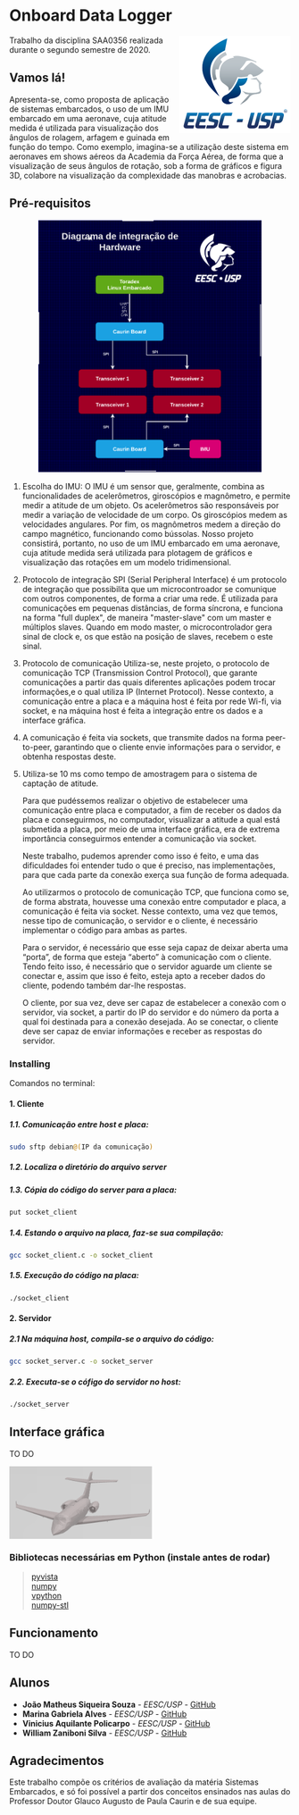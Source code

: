 # Onboard Data Logger

<img src="./img/logo_eesc.png" align="right"
     alt="Logo EESC" width="200" height="175">

Trabalho da disciplina SAA0356 realizada durante o segundo semestre de 2020.

## Vamos lá!

Apresenta-se, como proposta de aplicação de sistemas embarcados, o uso de um IMU embarcado em uma aeronave, cuja atitude medida é utilizada para visualização dos ângulos de rolagem, arfagem e guinada em função do tempo. Como exemplo, imagina-se a utilização deste sistema em aeronaves em shows aéreos da Academia da Força Aérea, de forma que a visualização de seus ângulos de rotação, sob a forma de gráficos e figura 3D, colabore na visualização da complexidade das manobras e acrobacias. 

## Pré-requisitos

<p align="center">
  <img src="./img/hardware_diagram.png" alt="Logo EESC" width="400">
</p>


1. Escolha do IMU: 
O IMU é um sensor que, geralmente, combina as funcionalidades de acelerômetros, giroscópios e magnômetro, e permite medir a atitude de um objeto. 
Os acelerômetros são responsáveis por medir a variação de velocidade de um corpo. Os giroscópios medem as velocidades angulares. Por fim, os magnômetros medem a direção do campo magnético, funcionando como bússolas. 
Nosso projeto consistirá, portanto, no uso de um IMU embarcado em uma aeronave, cuja atitude medida será utilizada para plotagem de gráficos e visualização das rotações em um modelo tridimensional.

2. Protocolo de integração
SPI (Serial Peripheral Interface) é um protocolo de integração que possibilita que um microcontroador se comunique com outros componentes, de forma a criar uma rede. É utilizada para comunicações em pequenas distâncias, de forma síncrona, e funciona na forma "full duplex", de maneira "master-slave" com um master e múltiplos slaves.
Quando em modo master, o microcontrolador gera sinal de clock e, os que estão na posição de slaves, recebem o este sinal.

3. Protocolo de comunicação
Utiliza-se, neste projeto, o protocolo de comunicação TCP (Transmission Control Protocol), que garante comunicações a partir das quais diferentes aplicações podem trocar informações,e o qual utiliza IP (Internet Protocol). Nesse contexto, a comunicação entre a placa e a máquina host é feita por rede Wi-fi, via socket, e na máquina host é feita a integração entre os dados e a interface gráfica.

4. A comunicação é feita via sockets, que transmite dados na forma peer-to-peer, garantindo que o cliente envie informações para o servidor, e obtenha respostas deste.

5. Utiliza-se 10 ms como tempo de amostragem para o sistema de captação de atitude.


	Para que pudéssemos realizar o objetivo de estabelecer uma comunicação entre placa e computador, a fim de receber os dados da placa e conseguirmos, no computador, visualizar a atitude a qual está submetida a placa, por meio de uma interface gráfica, era de extrema importância conseguirmos entender a comunicação via socket.
	
	Neste trabalho, pudemos aprender como isso é feito, e uma das dificuldades foi entender tudo o que é preciso, nas implementações, para que cada parte da conexão exerça sua função de forma adequada. 
	
	Ao utilizarmos o protocolo de comunicação TCP, que funciona como se, de forma abstrata, houvesse uma conexão entre computador e placa, a comunicação é feita via socket. Nesse contexto, uma vez que temos, nesse tipo de comunicação, o servidor e o cliente, é necessário implementar o código para ambas as partes. 
	
	Para o servidor, é necessário que esse seja capaz de deixar aberta uma “porta”, de forma que esteja “aberto” à comunicação com o cliente. Tendo feito isso, é necessário que o servidor aguarde um cliente se conectar e, assim que isso é feito, esteja apto a receber dados do cliente, podendo também dar-lhe respostas. 
	
	O cliente, por sua vez, deve ser capaz de estabelecer a conexão com o servidor, via socket, a partir do IP do servidor e do número da porta a qual foi destinada para a conexão desejada. Ao se conectar, o cliente deve ser capaz de enviar informações e receber as respostas do servidor. 
	 



### Installing

Comandos no terminal:

#### 1. Cliente

##### 1.1. Comunicação entre host e placa: 

```sh
sudo sftp debian@(IP da comunicação)
```

##### 1.2. Localiza o diretório do arquivo server

##### 1.3. Cópia do código do server para a placa:
```sh
put socket_client 
```
##### 1.4. Estando o arquivo na placa, faz-se sua compilação:
```sh
gcc socket_client.c -o socket_client
```
##### 1.5. Execução do código na placa:
```sh
./socket_client
```
#### 2. Servidor

##### 2.1 Na máquina host, compila-se o arquivo do código:
```sh
gcc socket_server.c -o socket_server
```
##### 2.2. Executa-se o cófigo do servidor no host:
```sh
./socket_server
```
## Interface gráfica

TO DO


<img src="./img/cad - imagem.png" align="center"
     alt="CAD" width="256" height="130">


### Bibliotecas necessárias em Python (instale antes de rodar)

> [pyvista](https://docs.pyvista.org/) <br/>
> [numpy](https://numpy.org/install/) <br/>
> [vpython](https://www.glowscript.org/docs/VPythonDocs/index.html) <br/>
> [numpy-stl](https://pypi.org/project/numpy-stl/)

## Funcionamento

TO DO

## Alunos

* **João Matheus Siqueira Souza** - *EESC/USP* - [GitHub](https://github.com/jmssouza)
* **Marina Gabriela Alves** - *EESC/USP* - [GitHub](https://github.com/MarinaGabrielaAlves)
* **Vinicius Aquilante Policarpo** - *EESC/USP* - [GitHub](https://github.com/viniciusapolicarpo)
* **William Zaniboni Silva** - *EESC/USP* - [GitHub](https://github.com/WilliamZaniboni)


## Agradecimentos

Este trabalho compõe os critérios de avaliação da matéria Sistemas Embarcados, e só foi possível a partir dos conceitos ensinados nas aulas do Professor Doutor Glauco Augusto de Paula Caurin e de sua equipe.

